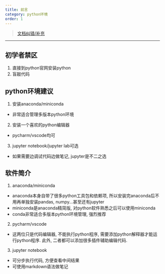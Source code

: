 ```yaml
---
title: 前言
category: python环境
order: 1
---
```


> [文档纠错/补充](https://github.com/dumengru/docs_codenotes/tree/master/docs/_docs)

---

## 初学者禁区
1. 直接到python官网安装python
2. 盲敲代码

## python环境建议
1. 安装anaconda/miniconda
- 非常适合管理多版本python环境
2. 安装一个喜欢的python编辑器
- pycharm/vscode均可
3. jupyter notebook/jupyter lab可选
- 如果需要边调试代码边做笔记, jupyter是不二之选

## 软件简介
1. anaconda/miniconda
- anaconda本身自带了很多python工具包和依赖项, 所以安装完anaconda后不用再单独安装pandas, numpy...甚至还有jupyter
- miniconda是anaconda精简版, 对python软件熟悉之后可以使用miniconda
- conda非常适合多版本python环境管理, 强烈推荐

2. pycharm/vscode
- 这两位只是代码编辑器, 不能执行python程序, 需要添加python解释器才能运行python程序. 此外, 二者都可以添加很多插件辅助编辑代码.

3. jupyter notebook
- 可分步执行代码, 方便查看中间结果
- 可使用markdown语法做笔记